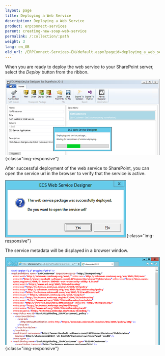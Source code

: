 ```yaml
---
layout: page
title: Deploying a Web Service
description: Deploying a Web Service
product: erpconnect-services
parent: creating-new-soap-web-service
permalink: /:collection/:path
weight: 3
lang: en_GB
old_url: /ERPConnect-Services-EN/default.aspx?pageid=deploying_a_web_service
---
```


When you are ready to deploy the web service to your SharePoint server, select the *Deploy* button from the ribbon.

![WSD-Deploy2](/img/content/WSD-Deploy2.PNG){:class="img-responsive"}

After successful deployment of the web service to SharePoint, you can open the service url in the browser to verify that the service is active.

![WSD-OpenUrl](/img/content/WSD-OpenUrl.PNG){:class="img-responsive"}

The service metadata will be displayed in a browser window.

![WSD-ServiceMetadata](/img/content/WSD-ServiceMetadata.PNG){:class="img-responsive"}